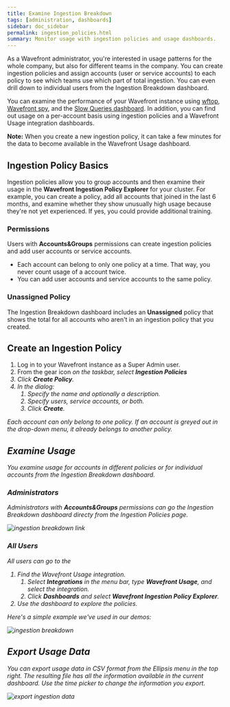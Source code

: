 ```yaml
---
title: Examine Ingestion Breakdown
tags: [administration, dashboards]
sidebar: doc_sidebar
permalink: ingestion_policies.html
summary: Monitor usage with ingestion policies and usage dashboards.
---
```


As a Wavefront administrator, you're interested in usage patterns for the whole company, but also for different teams in the company. You can create ingestion policies and assign accounts (user or service accounts) to each policy to see which teams use which part of total ingestion. You can even drill down to individual users from the Ingestion Breakdown dashboard.

You can examine the performance of your Wavefront instance using [wftop](), [Wavefront spy](wavefront_monitoring_spy.html), and the [Slow Queries dashboard](wavefront_monitoring.html#examine-slow-queries). In addition, you can find out usage on a per-account basis using ingestion policies and a Wavefront Usage integration dashboards.

**Note:** When you create a new ingestion policy, it can take a few minutes for the data to become available in the Wavefront Usage dashboard.

## Ingestion Policy Basics

Ingestion policies allow you to group accounts and then examine their usage in the **Wavefront Ingestion Policy Explorer** for your cluster. For example, you can create a policy, add all accounts that joined in the last 6 months, and examine whether they show unusually high usage because they're not yet experienced. If yes, you could provide additional training.

### Permissions

Users with **Accounts&Groups** permissions can create ingestion policies and add user accounts or service accounts.
* Each account can belong to only one policy at a time. That way, you never count usage of a account twice.
* You can add user accounts and service accounts to the same policy.

### Unassigned Policy

The Ingestion Breakdown dashboard includes an **Unassigned** policy that shows the total for all accounts who aren't in an ingestion policy that you created.

## Create an Ingestion Policy

1. Log in to your Wavefront instance as a Super Admin user.
2. From the gear icon <i class="fa fa-cog"/> on the taskbar, select **Ingestion Policies**
3. Click **Create Policy**.
4. In the dialog:
   1. Specify the name and optionally a description.
   2. Specify users, service accounts, or both.
   3. Click **Create**.

Each account can only belong to one policy. If an account is greyed out in the drop-down menu, it already belongs to another policy.

## Examine Usage

You examine usage for accounts in different policies or for individual accounts from the Ingestion Breakdown dashboard.

### Administrators

Administrators with **Accounts&Groups** permissions can go the Ingestion Breakdown dashboard directy from the Ingestion Policies page.

![ingestion breakdown link](images/ingestion_breakdown_dashboard_link.png)

### All Users

All users can go to the

1. Find the Wavefront Usage integration.
   1. Select **Integrations** in the menu bar, type **Wavefront Usage**, and select the integration.
   2. Click **Dashboards** and select **Wavefront Ingestion Policy Explorer**.
2. Use the dashboard to explore the policies.

Here's a simple example we've used in our demos:

![ingestion breakdown](images/ingestion_usage_breakdown.png)

## Export Usage Data

You can export usage data in CSV format from the Ellipsis menu in the top right. The resulting file has all the information available in the current dashboard. Use the time picker to change the information you export.

![export ingestion data](images/export_ingestion_data.png)
